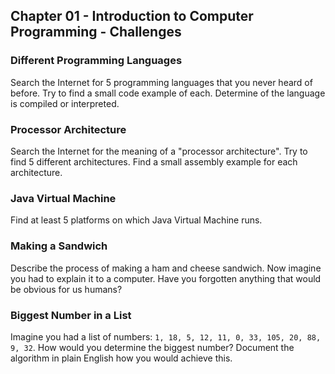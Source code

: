 ## Chapter 01 - Introduction to Computer Programming - Challenges

### Different Programming Languages

Search the Internet for 5 programming languages that you never heard of before. Try to find a small code example of each. Determine of the language is compiled or interpreted.

### Processor Architecture

Search the Internet for the meaning of a "processor architecture". Try to find 5 different architectures. Find a small assembly example for each architecture.

### Java Virtual Machine

Find at least 5 platforms on which Java Virtual Machine runs.

### Making a Sandwich

Describe the process of making a ham and cheese sandwich. Now imagine you had to explain it to a computer. Have you forgotten anything that would be obvious for us humans?

### Biggest Number in a List

Imagine you had a list of numbers: `1, 18, 5, 12, 11, 0, 33, 105, 20, 88, 9, 32`. How would you determine the biggest number? Document the algorithm in plain English how you would achieve this.